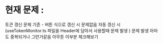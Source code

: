  # 현재 문제 :
 토큰 갱신 문제
 기존 - 버튼 식으로 갱신 시 문제없음
 자동 갱신 시 (useTokenMonitor.ts 파일을  Header에 담아서 사용할때 문제 발생 ) 문제 발생
 아마도 중복되거나 그런거같음 
 아무튼 이부분 체크해보기 
 
